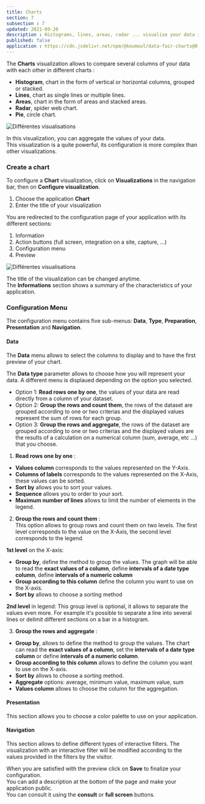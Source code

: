 ```yaml
---
title: Charts
section: 7
subsection : 7
updated: 2021-09-20
description : Histograms, lines, areas, radar ... visualize your data in interactive charts!
published: false
application : https://cdn.jsdelivr.net/npm/@koumoul/data-fair-charts@0.9/dist/
---
```



The **Charts** visualization allows to compare several columns of your data with each other in different charts :

* **Histogram**, chart in the form of vertical or horizontal columns, grouped or stacked.
* **Lines**, chart as single lines or multiple lines.
* **Areas**, chart in the form of areas and stacked areas.
* **Radar**, spider web chart.
* **Pie**, circle chart.

![Différentes visualisations](./images/user-guide/Charts-Visu.jpg)

In this visualization, you can aggregate the values of your data.  
This visualization is a quite powerful, its configuration is more complex than other visualizations.

### Create a chart

To configure a **Chart** visualization, click on **Visualizations** in the navigation bar, then on **Configure visualization**.  

1. Choose the application **Chart**
2. Enter the title of your visualization

<p>
</p>

You are redirected to the configuration page of your application with its different sections:  

1. Information
2. Action buttons (full screen, integration on a site, capture, ...)
3. Configuration menu
4. Preview

![Différentes visualisations](./images/user-guide/Charts-Visu.jpg)

The title of the visualization can be changed anytime.  
The **Informations** section shows a summary of the characteristics of your application.

### Configuration Menu

The configuration menu contains five sub-menus: **Data**, **Type**, **Preparation**, **Presentation** and **Navigation**.

#### Data


The **Data** menu allows to select the columns to display and to have the first preview of your chart.  

The **Data type** parameter allows to choose how you will represent your data. A different menu is displaued depending on the option you selected.  

- Option 1: **Read rows one by one**, the values ​​of your data are read directly from a column of your dataset.
- Option 2: **Group the rows and count them**, the rows of the dataset are grouped according to one or two criterias and the displayed values ​​represent the sum of rows for each group.
- Option 3: **Group the rows and aggregate**, the rows of the dataset are grouped according to one or two criterias and the displayed values ​​are the results of a calculation on a numerical column (sum, average, etc ...) that you choose.


<p>
</p>

1. **Read rows one by one** :
- **Values ​column** corresponds to the values re​​presented on the Y-Axis.
- **Columns of labels** corresponds to the values represented on the X-Axis, these values ​​can be sorted.
- **Sort by** allows you to sort your values.
- **Sequence** allows you to order to your sort.  
- **Maximum number of lines** allows to limit the number of elements in the legend.

<p>
</p>

2. **Group the rows and count them** :  
This option allows to group rows and count them on two levels. The first level corresponds to the value on the X-Axis, the second level corresponds to the legend.  

**1st level** on the X-axis:  
- **Group by**, define the method to group the values. The graph will be able to read the **exact values ​​of a column**, define **intervals of a date type column**, define **intervals of a numeric column**
- **Group according to this column** define the column you want to use on the X-axis.
- **Sort by** allows to choose a sorting method

**2nd level** in legend: This group level is optional, it allows to separate the values even more​. For example it's possible to separate a line into several lines or delimit different sections on a bar in a histogram.

<p>
</p>

3. **Group the rows and aggregate** :

- **Group by**, allows to define the method to group the values. The chart can read the **exact values ​​of a column**, set the **intervals of a date type column** or define **intervals of a numeric column**.  
- **Group according to this column** allows to define the column you want to use on the X-axis.
- **Sort by** allows to choose a sorting method.
- **Aggregate** options: average, minimum value, maximum value, sum
- **Values column** allows to choose the column for the aggregation.

#### Presentation

This section allows you to choose a color palette to use on your application.

#### Navigation

This section allows to define different types of interactive filters. The visualization with an interactive filter will be modified according to the values ​​provided in the filters by the visitor.

When you are satisfied with the preview click on **Save** to finalize your configuration.  
You can add a description at the bottom of the page and make your application public.  
You can consult it using the **consult** or **full screen** buttons.
